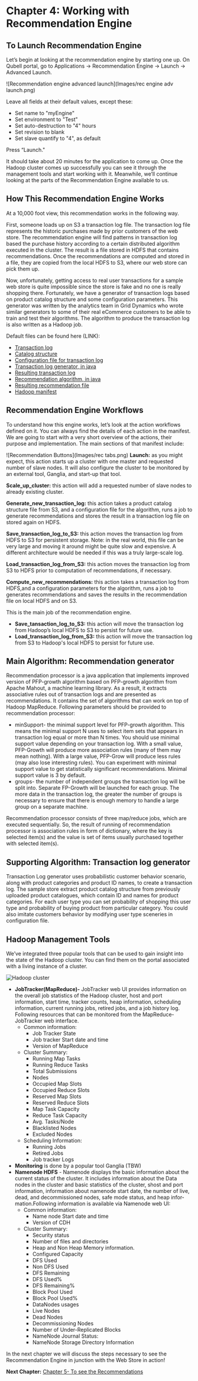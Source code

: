 Chapter 4: Working with Recommendation Engine
=============================================
To Launch Recommendation Engine
-------------------------------
Let’s begin at looking at the recommendation engine by starting one up. On Qubell portal, go to Applications -> Recommendation Engine -> Launch -> Advanced Launch.

![Recommendation engine advanced launch](Images/rec engine adv launch.png)

Leave all fields at their default values, except these:
- Set name to "myEngine"
- Set environment to "Test"
- Set auto-destruction to "4" hours
- Set revision to blank
- Set slave quantify to "4", as default

Press “Launch." 

It should take about 20 minutes for the application to come up. Once the Hadoop cluster comes up successfully you can see it through the management tools and start working with it. Meanwhile, we’ll continue looking at the parts of the Recommendation Engine available to us. 

How This Recommendation Engine Works
------------------------------------
At a 10,000 foot view, this recommendation works in the following way. 

First, someone loads up on S3 a transaction log file. The transaction log file represents the historic purchases made by prior customers of the web store. The recommendation engine will find patterns in transaction log based the purchase history according to a certain distributed algorithm executed in the cluster. The result is a file stored in HDFS that contains recommendations. Once the recommendations are computed and stored in a file, they are copied from the local HDFS to S3, where our web store can pick them up. 

Now, unfortunately, getting access to real user transactions for a sample web store is quite impossible since the store is fake and no one is really shopping there. Fortunately, we have a generator of transaction logs based on product catalog structure and some configuration parameters. This generator was written by the analytics team in Grid Dynamics who wrote similar generators to some of their real eCommerce customers to be able to train and test their algorithms. The algorithm to produce the transaction log is also written as a Hadoop job. 

Default files can be found here (LINK):
- [Transaction log](https://s3.amazonaws.com/gd-bask/transaction_log.txt)
- [Catalog structure](https://s3.amazonaws.com/gd-bask/product_catalog_structure.json)
- [Configuration file for transaction log](http://gd-bask.s3.amazonaws.com/scenario-config.json)
- [Transaction log generator, in java](https://github.com/griddynamics/Behavior-Analytic-Starter-Kit/tree/master/maven_projects/dataset-generator)
- [Resulting transaction log](https://s3.amazonaws.com/gd-bask/transaction_log.txt)
- [Recommendation algorithm, in java](https://github.com/griddynamics/Behavior-Analytic-Starter-Kit/tree/master/maven_projects/recommendation-processor)
- [Resulting recommendation file](https://s3.amazonaws.com/gd-bask/recommendations.txt)
- [Hadoop manifest](https://github.com/griddynamics/Behavior-Analytic-Starter-Kit/blob/master/manifests/behavior_analytics_platform.yaml)

Recommendation Engine Workflows
-------------------------------
To understand how this engine works, let’s look at the action workflows defined on it. You can always find the details of each action in the manifest. We are going to start with a very short overview of the actions, their purpose and implementation. The main sections of that manifest include:

![Recommendation Buttons](Images/rec tabs.png)
**Launch:** as you might expect, this action starts up a cluster with one master and requested number of slave nodes. It will also configure the cluster to be monitored by an external tool, Ganglia, and start-up that tool.

**Scale_up_cluster:** this action will add a requested number of slave nodes to already existing cluster.

**Generate_new_transaction_log:** this action takes a product catalog structure file from S3, and a configuration file for the algorithm, runs a job to generate recommendations and stores the result in a transaction log file on stored again on HDFS.

**Save_transaction_log_to_S3:** this action moves the transaction log from HDFS to S3 for persistent storage. Note: in the real world, this file can be very large and moving it around might be quite slow and expensive. A different architecture would be needed if this was a truly large-scale log.

**Load_transaction_log_from_S3:** this action moves the transaction log from S3 to HDFS prior to computation of recommendations, if necessary.

**Compute_new_recommendations:** this action takes a transaction log from HDFS,and a configuration parameters for the algorithm, runs a job to generates recommendations and saves the results in the recommendation file on local HDFS and on S3.

This is the main job of the recommendation engine. 
- **Save_tansaction_log_to_S3:** this action will move the transaction log from Hadoop’s local HDFS to S3 to persist for future use. 
- **Load_transaction_log_from_S3:** this action will move the transaction log from S3 to Hadoop's local HDFS to persist for future use. 


Main Algorithm: Recommendation generator
----------------------------------------
Recommendation processor is a java application that implements improved version of PFP-growth algorithm based on PFP-growth algorithm from Apache Mahout, a machine learning library. As a result, it extracts associative rules out of transaction logs and are presented as recommendations. It contains the set of algorithms that can work on top of Hadoop MapReduce. Following parameters should be provided to recommendation processor:
- minSupport- the minimal support level for PFP-growth algorithm. This means the minimal support N uses to select item sets that appeаrs in transaction log equal or more than N times. You should use minimal support value depending on your transaction log. With a small value, PFP-Growth will produce more association rules (many of them may mean nothing). With a large value, PFP-Grow will produce less rules (may also lose interesting rules). You can experiment with minimal support value to get statistically significant recommendations. Minimal support value is 3 by default.
- groups- the number of independent groups the transaction log will be split into. Separate FP-Growth will be launched for each group. The more data in the transaction log, the greater the number of groups is necessary to ensure that there is enough memory to handle a large group on a separate machine.

Recommendation processor consists of three map/reduce jobs, which are executed sequentially. So, the result of running of recommendation processor is association rules in form of dictionary, where the key is selected item(s) and the value is set of items usually purchased together with selected item(s). 


Supporting Algorithm: Transaction log generator
-----------------------------------------------
Transaction Log generator uses probabilistic customer behavior scenario, along with product categories and product ID names, to create a transaction log. The sample store extract product catalog structure from previously uploaded product catalogues, which contain ID and names for product categories. For each user type you can set probability of shopping this user type and probability of buying product from particular category. You could also imitate customers behavior by modifying user type sceneries in configuration file.  

Hadoop Management Tools
-----------------------
We’ve integrated three popular tools that can be used to gain insight into the state of the Hadoop cluster. You can find them on the portal associated with a living instance of a cluster.

![Hadoop cluster](Images/jobtracker.png)

  - **JobTracker(MapReduce)-** JobTracker web UI provides information on the overall job statistics of the Hadoop cluster, host and port information, start time, tracker counts, heap information, scheduling information, current running jobs, retired jobs, and a job history log. Following resources that can be monitored from the MapReduce- JobTracker web interface. 
    - Common information:
      - Job Tracker State
      - Job tracker Start date and time
      - Version of MapReduce
    - Cluster Summary:
      - Running Map Tasks
      - Running Reduce Tasks
      - Total Submissions
      - Nodes
      - Occupied Map Slots
      - Occupied Reduce Slots
      - Reserved Map Slots
      - Reserved Reduce Slots
      - Map Task Capacity
      - Reduce Task Capacity
      - Avg. Tasks/Node
      - Blacklisted Nodes
      - Excluded Nodes
    - Scheduling Information:
      - Running Jobs
      - Retired Jobs
      - Job tracker Logs  
  - **Monitoring** is done by a popular tool Ganglia (TBW)
  - **Namenode HDFS** - Namenode displays the basic information about the current status of the cluster. It includes information about the Data nodes in the cluster and basic statistics of the cluster, shost and port information, information about namenode start date, the number of live, dead, and decommissioned nodes, safe mode status, and heap infor­mation.Following information is available via Namenode web UI:
    - Common information:
      - Name node Start date and time
      - Version of CDH
    - Cluster Summary:
      - Security status
      - Number of files and directories
      - Heap and Non Heap Memory information.
      - Configured Capacity
      - DFS Used
      - Non DFS Used
      - DFS Remaining
      - DFS Used%
      - DFS Remaining%
      - Block Pool Used
      - Block Pool Used%
      - DataNodes usages
      - Live Nodes
      - Dead Nodes
      - Decommissioning Nodes
      - Number of Under-Replicated Blocks
      - NameNode Journal Status:
      - NameNode Storage Directory Information





In the next chapter we will discuss the steps necessary to see the Recommendation Engine in junction with the Web Store in action!

**Next Chapter:** [Chapter 5- To see the Recommendations](Chapter%205.md)

